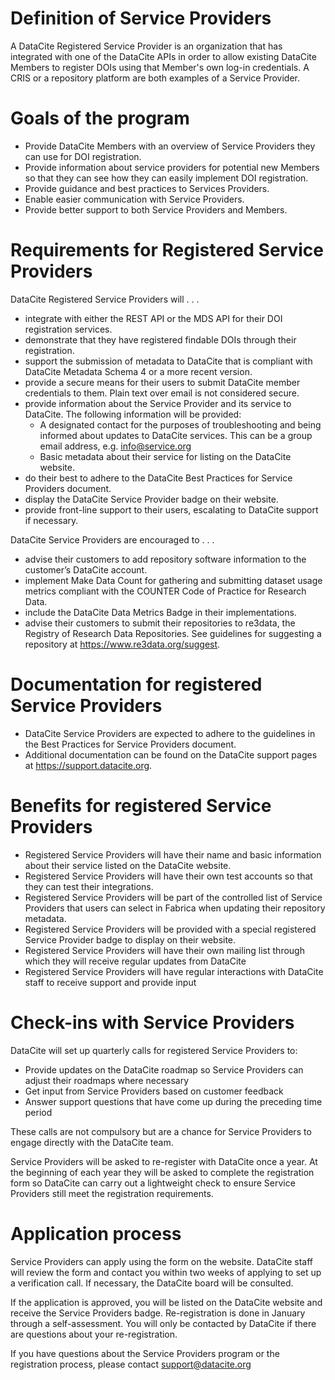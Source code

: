 # Definition of Service Providers
A DataCite Registered Service Provider is an organization that has integrated with one of the DataCite APIs in order to allow existing DataCite Members to register DOIs using that Member's own log-in credentials. A CRIS or a repository platform are both examples of a Service Provider. 

# Goals of the program
- Provide DataCite Members with an overview of Service Providers they can use for DOI registration.
- Provide information about service providers for potential new Members so that they can see how they can easily implement DOI registration. 
- Provide guidance and best practices to Services Providers.
- Enable easier communication with Service Providers.
- Provide better support to both Service Providers and Members.

# Requirements for Registered Service Providers
DataCite Registered Service Providers will . . . 
- integrate with either the REST API or the MDS API for their DOI registration services. 
- demonstrate that they have registered findable DOIs through their registration.
- support the submission of metadata to DataCite that is compliant with DataCite Metadata Schema 4 or a more recent version. 
- provide a secure means for their users to submit DataCite member credentials to them. Plain text over email is not considered secure.
- provide information about the Service Provider and its service to DataCite. The following information will be provided:
	- A designated contact for the purposes of troubleshooting and being informed about updates to DataCite services. This can be a group email address, e.g. info@service.org
	- Basic metadata about their service for listing on the DataCite website.
- do their best to adhere to the DataCite Best Practices for Service Providers document.
- display the DataCite Service Provider badge on their website. 
- provide front-line support to their users, escalating to DataCite support if necessary. 

DataCite Service Providers are encouraged to . . . 
- advise their customers to add repository software information to the customer’s DataCite account.
- implement Make Data Count for gathering and submitting dataset usage metrics compliant with the COUNTER Code of Practice for Research Data. 
- include the DataCite Data Metrics Badge in their implementations.
- advise their customers to submit their repositories to re3data, the Registry of Research Data Repositories. See guidelines for suggesting a repository at https://www.re3data.org/suggest.

# Documentation for registered Service Providers
- DataCite Service Providers are expected to adhere to the guidelines in the Best Practices for Service Providers document. 
- Additional documentation can be found on the DataCite support pages at https://support.datacite.org. 

# Benefits for registered Service Providers
- Registered Service Providers will have their name and basic information about their service listed on the DataCite website. 
- Registered Service Providers will have their own test accounts so that they can test their integrations. 
- Registered Service Providers will be part of the controlled list of Service Providers that users can select in Fabrica when updating their repository metadata.
- Registered Service Providers will be provided with a special registered Service Provider badge to display on their website. 
- Registered Service Providers will have their own mailing list through which they will receive regular updates from DataCite
- Registered Service Providers will have regular interactions with DataCite staff to receive support and provide input 

# Check-ins with Service Providers
DataCite will set up quarterly calls for registered Service Providers to:
- Provide updates on the DataCite roadmap so Service Providers can adjust their roadmaps where necessary
- Get input from Service Providers based on customer feedback
- Answer support questions that have come up during the preceding time period

These calls are not compulsory but are a chance for Service Providers to engage directly with the DataCite team.

Service Providers will be asked to re-register with DataCite once a year. At the beginning of each year they will be asked to complete the registration form so DataCite can carry out a lightweight check to ensure Service Providers still meet the registration requirements.

# Application process
Service Providers can apply using the form on the website. DataCite staff will review the form and contact you within two weeks of applying to set up a verification call. If necessary, the DataCite board will be consulted.

If the application is approved, you will be listed on the DataCite website and receive the Service Providers badge. Re-registration is done in January through a self-assessment. You will only be contacted by DataCite if there are questions about your re-registration.

If you have questions about the Service Providers program or the registration process, please contact support@datacite.org

